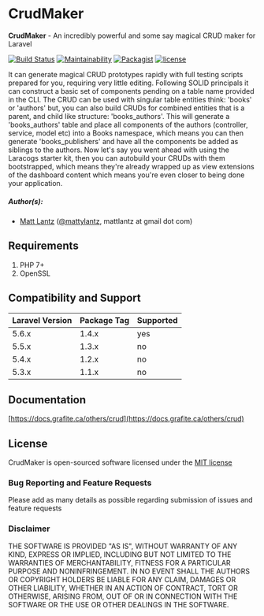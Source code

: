 # CrudMaker

**CrudMaker** - An incredibly powerful and some say magical CRUD maker for Laravel

[![Build Status](https://travis-ci.org/GrafiteInc/CrudMaker.svg?branch=master)](https://travis-ci.org/GrafiteInc/CrudMaker)
[![Maintainability](https://api.codeclimate.com/v1/badges/6398c82f417803d3fe6e/maintainability)](https://codeclimate.com/github/GrafiteInc/CrudMaker/maintainability)
[![Packagist](https://img.shields.io/packagist/dt/grafite/crudmaker.svg)](https://packagist.org/packages/grafite/crudmaker)
[![license](https://img.shields.io/github/license/mashape/apistatus.svg)](https://packagist.org/packages/grafite/crudmaker)

It can generate magical CRUD prototypes rapidly with full testing scripts prepared for you, requiring very little editing. Following SOLID principals it can construct a basic set of components pending on a table name provided in the CLI. The CRUD can be used with singular table entities think: 'books' or 'authors' but, you can also build CRUDs for combined entities that is a parent, and child like structure: 'books_authors'. This will generate a 'books_authors' table and place all components of the authors (controller, service, model etc) into a Books namespace, which means you can then generate 'books_publishers' and have all the components be added as siblings to the authors. Now let's say you went ahead with using the Laracogs starter kit, then you can autobuild your CRUDs with them bootstrapped, which means they're already wrapped up as view extensions of the dashboard content which means you're even closer to being done your application.

##### Author(s):
* [Matt Lantz](https://github.com/mlantz) ([@mattylantz](http://twitter.com/mattylantz), mattlantz at gmail dot com)

## Requirements

1. PHP 7+
2. OpenSSL

## Compatibility and Support

| Laravel Version | Package Tag | Supported |
|-----------------|-------------|-----------|
| 5.6.x | 1.4.x | yes |
| 5.5.x | 1.3.x | no |
| 5.4.x | 1.2.x | no |
| 5.3.x | 1.1.x | no |

## Documentation

[https://docs.grafite.ca/others/crud](https://docs.grafite.ca/others/crud)

## License
CrudMaker is open-sourced software licensed under the [MIT license](http://opensource.org/licenses/MIT)

### Bug Reporting and Feature Requests
Please add as many details as possible regarding submission of issues and feature requests

### Disclaimer
THE SOFTWARE IS PROVIDED "AS IS", WITHOUT WARRANTY OF ANY KIND, EXPRESS OR IMPLIED, INCLUDING BUT NOT LIMITED TO THE WARRANTIES OF MERCHANTABILITY, FITNESS FOR A PARTICULAR PURPOSE AND NONINFRINGEMENT. IN NO EVENT SHALL THE AUTHORS OR COPYRIGHT HOLDERS BE LIABLE FOR ANY CLAIM, DAMAGES OR OTHER LIABILITY, WHETHER IN AN ACTION OF CONTRACT, TORT OR OTHERWISE, ARISING FROM, OUT OF OR IN CONNECTION WITH THE SOFTWARE OR THE USE OR OTHER DEALINGS IN THE SOFTWARE.
